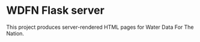 # WDFN Flask server

This project produces server-rendered HTML pages for Water Data For The Nation.
